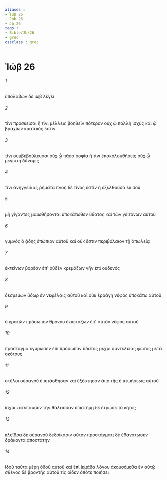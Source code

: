 ```yaml
---
aliases : 
- Ἰώβ 26
- Job 26
- Jb 26
tags : 
- Bible/Jb/26
- grec
cssclass : grec
---
```


# Ἰώβ 26

###### 1
ὑπολαβὼν δὲ ιωβ λέγει
###### 2
τίνι πρόσκεισαι ἢ τίνι μέλλεις βοηθεῖν πότερον οὐχ ᾧ πολλὴ ἰσχὺς καὶ ᾧ βραχίων κραταιός ἐστιν
###### 3
τίνι συμβεβούλευσαι οὐχ ᾧ πᾶσα σοφία ἢ τίνι ἐπακολουθήσεις οὐχ ᾧ μεγίστη δύναμις
###### 4
τίνι ἀνήγγειλας ῥήματα πνοὴ δὲ τίνος ἐστὶν ἡ ἐξελθοῦσα ἐκ σοῦ
###### 5
μὴ γίγαντες μαιωθήσονται ὑποκάτωθεν ὕδατος καὶ τῶν γειτόνων αὐτοῦ
###### 6
γυμνὸς ὁ ᾅδης ἐπώπιον αὐτοῦ καὶ οὐκ ἔστιν περιβόλαιον τῇ ἀπωλείᾳ
###### 7
ἐκτείνων βορέαν ἐπ' οὐδέν κρεμάζων γῆν ἐπὶ οὐδενός
###### 8
δεσμεύων ὕδωρ ἐν νεφέλαις αὐτοῦ καὶ οὐκ ἐρράγη νέφος ὑποκάτω αὐτοῦ
###### 9
ὁ κρατῶν πρόσωπον θρόνου ἐκπετάζων ἐπ' αὐτὸν νέφος αὐτοῦ
###### 10
πρόσταγμα ἐγύρωσεν ἐπὶ πρόσωπον ὕδατος μέχρι συντελείας φωτὸς μετὰ σκότους
###### 11
στῦλοι οὐρανοῦ ἐπετάσθησαν καὶ ἐξέστησαν ἀπὸ τῆς ἐπιτιμήσεως αὐτοῦ
###### 12
ἰσχύι κατέπαυσεν τὴν θάλασσαν ἐπιστήμῃ δὲ ἔτρωσε τὸ κῆτος
###### 13
κλεῖθρα δὲ οὐρανοῦ δεδοίκασιν αὐτόν προστάγματι δὲ ἐθανάτωσεν δράκοντα ἀποστάτην
###### 14
ἰδοὺ ταῦτα μέρη ὁδοῦ αὐτοῦ καὶ ἐπὶ ἰκμάδα λόγου ἀκουσόμεθα ἐν αὐτῷ σθένος δὲ βροντῆς αὐτοῦ τίς οἶδεν ὁπότε ποιήσει
